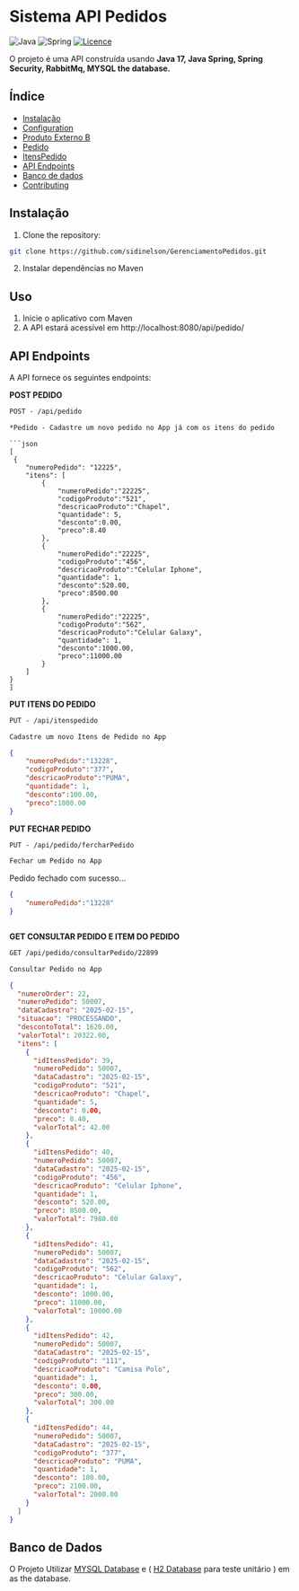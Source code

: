 # Sistema API Pedidos 

![Java](https://img.shields.io/badge/java-%23ED8B00.svg?style=for-the-badge&logo=openjdk&logoColor=white)
![Spring](https://img.shields.io/badge/spring-%236DB33F.svg?style=for-the-badge&logo=spring&logoColor=white)
[![Licence](https://img.shields.io/github/license/Ileriayo/markdown-badges?style=for-the-badge)](./LICENSE)

O projeto é uma API construída usando **Java 17, Java Spring, Spring Security, RabbitMq, MYSQL the database.**


## Índice

- [Instalação](#installation)
- [Configuration](#configuration)
- [Produto Externo B](#usage)
- [Pedido](#usage)
- [ItensPedido](#usage)
- [API Endpoints](#api-endpoints)
- [Banco de dados](#database)
- [Contributing](#contributing)

## Instalação

1. Clone the repository:

```bash
git clone https://github.com/sidinelson/GerenciamentoPedidos.git
```

2. Instalar dependências no Maven

## Uso

1. Inicie o aplicativo com Maven
2. A API estará acessível em http://localhost:8080/api/pedido/


## API Endpoints
A API fornece os seguintes endpoints:


**POST PEDIDO**
```markdown
POST - /api/pedido

*Pedido - Cadastre um novo pedido no App já com os itens do pedido
```
```
```json
[
 {
    "numeroPedido": "12225",
    "itens": [
        {
            "numeroPedido":"22225",
            "codigoProduto":"521",
            "descricaoProduto":"Chapel",
            "quantidade": 5,
            "desconto":0.00,
            "preco":8.40
        },
        {
            "numeroPedido":"22225",
            "codigoProduto":"456",
            "descricaoProduto":"Celular Iphone",
            "quantidade": 1,
            "desconto":520.00,
            "preco":8500.00
        },
        {
            "numeroPedido":"22225",
            "codigoProduto":"562",
            "descricaoProduto":"Celular Galaxy",
            "quantidade": 1,
            "desconto":1000.00,
            "preco":11000.00
        }
    ]
}
]
```
**PUT ITENS DO PEDIDO**
```markdown
PUT - /api/itenspedido

Cadastre um novo Itens de Pedido no App
```
```json
{
    "numeroPedido":"13228",
    "codigoProduto":"377",
    "descricaoProduto":"PUMA",
    "quantidade": 1,
    "desconto":100.00,
    "preco":1000.00
}
```




**PUT FECHAR PEDIDO**

```markdown
PUT - /api/pedido/fercharPedido

Fechar um Pedido no App
```
Pedido fechado com sucesso...
```json
{
    "numeroPedido":"13228"
}
```

```
```
**GET CONSULTAR PEDIDO E ITEM DO PEDIDO**

```markdown
GET /api/pedido/consultarPedido/22899 

Consultar Pedido no App
```
```json
{
  "numeroOrder": 22,
  "numeroPedido": 50007,
  "dataCadastro": "2025-02-15",
  "situacao": "PROCESSANDO",
  "descontoTotal": 1620.00,
  "valorTotal": 20322.00,
  "itens": [
    {
      "idItensPedido": 39,
      "numeroPedido": 50007,
      "dataCadastro": "2025-02-15",
      "codigoProduto": "521",
      "descricaoProduto": "Chapel",
      "quantidade": 5,
      "desconto": 0.00,
      "preco": 8.40,
      "valorTotal": 42.00
    },
    {
      "idItensPedido": 40,
      "numeroPedido": 50007,
      "dataCadastro": "2025-02-15",
      "codigoProduto": "456",
      "descricaoProduto": "Celular Iphone",
      "quantidade": 1,
      "desconto": 520.00,
      "preco": 8500.00,
      "valorTotal": 7980.00
    },
    {
      "idItensPedido": 41,
      "numeroPedido": 50007,
      "dataCadastro": "2025-02-15",
      "codigoProduto": "562",
      "descricaoProduto": "Celular Galaxy",
      "quantidade": 1,
      "desconto": 1000.00,
      "preco": 11000.00,
      "valorTotal": 10000.00
    },
    {
      "idItensPedido": 42,
      "numeroPedido": 50007,
      "dataCadastro": "2025-02-15",
      "codigoProduto": "111",
      "descricaoProduto": "Camisa Polo",
      "quantidade": 1,
      "desconto": 0.00,
      "preco": 300.00,
      "valorTotal": 300.00
    },
    {
      "idItensPedido": 44,
      "numeroPedido": 50007,
      "dataCadastro": "2025-02-15",
      "codigoProduto": "377",
      "descricaoProduto": "PUMA",
      "quantidade": 1,
      "desconto": 100.00,
      "preco": 2100.00,
      "valorTotal": 2000.00
    }
  ]
}
```

## Banco de Dados
O Projeto Utilizar
[MYSQL Database](https://www.mysql.com/downloads/) e ( [H2 Database](https://www.h2database.com/html/tutorial.html) para teste unitário ) em as the database. 




